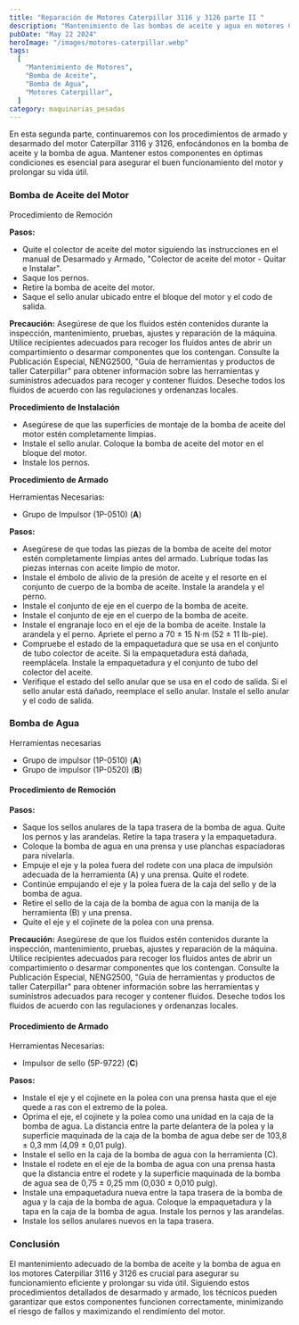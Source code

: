 ```yaml
---
title: "Reparación de Motores Caterpillar 3116 y 3126 parte II "
description: "Mantenimiento de las bombas de aceite y agua en motores Caterpillar 3116 y 3126"
pubDate: "May 22 2024"
heroImage: "/images/motores-caterpillar.webp"
tags:
  [
    "Mantenimiento de Motores",
    "Bomba de Aceite",
    "Bomba de Agua",
    "Motores Caterpillar",
  ]
category: maquinarias_pesadas
---
```


En esta segunda parte, continuaremos con los procedimientos de armado y desarmado del motor Caterpillar 3116 y 3126, enfocándonos en la bomba de aceite y la bomba de agua. Mantener estos componentes en óptimas condiciones es esencial para asegurar el buen funcionamiento del motor y prolongar su vida útil.

### Bomba de Aceite del Motor

Procedimiento de Remoción

**Pasos:**

- Quite el colector de aceite del motor siguiendo las instrucciones en el manual de Desarmado y Armado, "Colector de aceite del motor - Quitar e Instalar".
- Saque los pernos.
- Retire la bomba de aceite del motor.
- Saque el sello anular ubicado entre el bloque del motor y el codo de salida.

**Precaución:** Asegúrese de que los fluidos estén contenidos durante la inspección, mantenimiento, pruebas, ajustes y reparación de la máquina. Utilice recipientes adecuados para recoger los fluidos antes de abrir un compartimiento o desarmar componentes que los contengan. Consulte la Publicación Especial, NENG2500, "Guía de herramientas y productos de taller Caterpillar" para obtener información sobre las herramientas y suministros adecuados para recoger y contener fluidos. Deseche todos los fluidos de acuerdo con las regulaciones y ordenanzas locales.

**Procedimiento de Instalación**

- Asegúrese de que las superficies de montaje de la bomba de aceite del motor estén completamente limpias.
- Instale el sello anular. Coloque la bomba de aceite del motor en el bloque del motor.
- Instale los pernos.

**Procedimiento de Armado**

Herramientas Necesarias:

- Grupo de Impulsor (1P-0510) (**A**)

**Pasos:**

- Asegúrese de que todas las piezas de la bomba de aceite del motor estén completamente limpias antes del armado. Lubrique todas las piezas internas con aceite limpio de motor.
- Instale el émbolo de alivio de la presión de aceite y el resorte en el conjunto de cuerpo de la bomba de aceite. Instale la arandela y el perno.
- Instale el conjunto de eje en el cuerpo de la bomba de aceite.
- Instale el conjunto de eje en el cuerpo de la bomba de aceite.
- Instale el engranaje loco en el eje de la bomba de aceite. Instale la arandela y el perno. Apriete el perno a 70 ± 15 N·m (52 ± 11 lb-pie).
- Compruebe el estado de la empaquetadura que se usa en el conjunto de tubo colector de aceite. Si la empaquetadura está dañada, reemplácela. Instale la empaquetadura y el conjunto de tubo del colector del aceite.
- Verifique el estado del sello anular que se usa en el codo de salida. Si el sello anular está dañado, reemplace el sello anular. Instale el sello anular y el codo de salida.

### Bomba de Agua

Herramientas necesarias

- Grupo de impulsor (1P-0510) (**A**)
- Grupo de impulsor (1P-0520) (**B**)

#### Procedimiento de Remoción

**Pasos:**

- Saque los sellos anulares de la tapa trasera de la bomba de agua. Quite los pernos y las arandelas. Retire la tapa trasera y la empaquetadura.
- Coloque la bomba de agua en una prensa y use planchas espaciadoras para nivelarla.
- Empuje el eje y la polea fuera del rodete con una placa de impulsión adecuada de la herramienta (A) y una prensa. Quite el rodete.
- Continúe empujando el eje y la polea fuera de la caja del sello y de la bomba de agua.
- Retire el sello de la caja de la bomba de agua con la manija de la herramienta (B) y una prensa.
- Quite el eje y el cojinete de la polea con una prensa.

**Precaución:** Asegúrese de que los fluidos estén contenidos durante la inspección, mantenimiento, pruebas, ajustes y reparación de la máquina. Utilice recipientes adecuados para recoger los fluidos antes de abrir un compartimiento o desarmar componentes que los contengan. Consulte la Publicación Especial, NENG2500, "Guía de herramientas y productos de taller Caterpillar" para obtener información sobre las herramientas y suministros adecuados para recoger y contener fluidos. Deseche todos los fluidos de acuerdo con las regulaciones y ordenanzas locales.

#### Procedimiento de Armado

Herramientas Necesarias:

- Impulsor de sello (5P-9722) (**C**)

**Pasos:**

- Instale el eje y el cojinete en la polea con una prensa hasta que el eje quede a ras con el extremo de la polea.
- Oprima el eje, el cojinete y la polea como una unidad en la caja de la bomba de agua. La distancia entre la parte delantera de la polea y la superficie maquinada de la caja de la bomba de agua debe ser de 103,8 ± 0,3 mm (4,09 ± 0,01 pulg).
- Instale el sello en la caja de la bomba de agua con la herramienta (C).
- Instale el rodete en el eje de la bomba de agua con una prensa hasta que la distancia entre el rodete y la superficie maquinada de la bomba de agua sea de 0,75 ± 0,25 mm (0,030 ± 0,010 pulg).
- Instale una empaquetadura nueva entre la tapa trasera de la bomba de agua y la caja de la bomba de agua. Coloque la empaquetadura y la tapa en la caja de la bomba de agua. Instale los pernos y las arandelas.
- Instale los sellos anulares nuevos en la tapa trasera.

### Conclusión

El mantenimiento adecuado de la bomba de aceite y la bomba de agua en los motores Caterpillar 3116 y 3126 es crucial para asegurar su funcionamiento eficiente y prolongar su vida útil. Siguiendo estos procedimientos detallados de desarmado y armado, los técnicos pueden garantizar que estos componentes funcionen correctamente, minimizando el riesgo de fallos y maximizando el rendimiento del motor.
